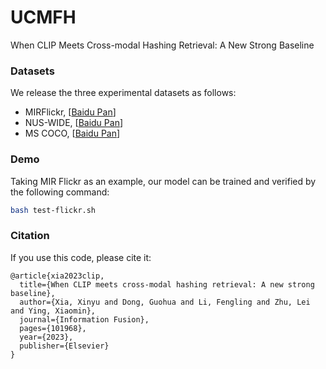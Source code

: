 # UCMFH
When CLIP Meets Cross-modal Hashing Retrieval: A New Strong Baseline


### Datasets
We release the three experimental datasets as follows:
- MIRFlickr, [[Baidu Pan](https://pan.baidu.com/s/1zv72jFR-L91vOOK5MUUoOw?pwd=1a30)]
- NUS-WIDE, [[Baidu Pan](https://pan.baidu.com/s/1v9C2M_jL593PKtaRFkPyZw?pwd=8qwm)]
- MS COCO, [[Baidu Pan](https://pan.baidu.com/s/14nq1mYz7-75O0aDsuOhExA?pwd=537l)]

### Demo 
Taking MIR Flickr as an example, our model can be trained and verified by the following command:
```bash
bash test-flickr.sh
```

### Citation
If you use this code, please cite it:
```
@article{xia2023clip,
  title={When CLIP meets cross-modal hashing retrieval: A new strong baseline},
  author={Xia, Xinyu and Dong, Guohua and Li, Fengling and Zhu, Lei and Ying, Xiaomin},
  journal={Information Fusion},
  pages={101968},
  year={2023},
  publisher={Elsevier}
}
```